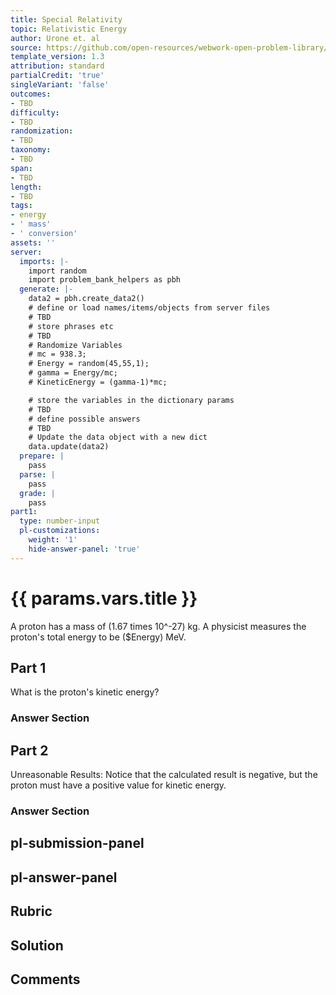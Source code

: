 ```yaml
---
title: Special Relativity
topic: Relativistic Energy
author: Urone et. al
source: https://github.com/open-resources/webwork-open-problem-library/tree/master/Contrib/BrockPhysics/College_Physics_Urone/28.Special_Relativity/28-06.Relativistic_Energy/NU_U17-28-06-028.pg
template_version: 1.3
attribution: standard
partialCredit: 'true'
singleVariant: 'false'
outcomes:
- TBD
difficulty:
- TBD
randomization:
- TBD
taxonomy:
- TBD
span:
- TBD
length:
- TBD
tags:
- energy
- ' mass'
- ' conversion'
assets: ''
server:
  imports: |-
    import random
    import problem_bank_helpers as pbh
  generate: |-
    data2 = pbh.create_data2()
    # define or load names/items/objects from server files
    # TBD
    # store phrases etc
    # TBD
    # Randomize Variables
    # mc = 938.3;
    # Energy = random(45,55,1);
    # gamma = Energy/mc;
    # KineticEnergy = (gamma-1)*mc;

    # store the variables in the dictionary params
    # TBD
    # define possible answers
    # TBD
    # Update the data object with a new dict
    data.update(data2)
  prepare: |
    pass
  parse: |
    pass
  grade: |
    pass
part1:
  type: number-input
  pl-customizations:
    weight: '1'
    hide-answer-panel: 'true'
---
```


# {{ params.vars.title }} 


A proton has a mass of (1.67 times 10^-27) kg. A physicist measures the proton's total energy to be ($Energy) MeV.

## Part 1 
What is the proton's kinetic energy? 


 ### Answer Section

## Part 2 
Unreasonable Results: Notice that the calculated result is negative, but the proton must have a positive value for kinetic energy. 


 ### Answer Section


## pl-submission-panel 


## pl-answer-panel 


## Rubric 


## Solution 


## Comments 


